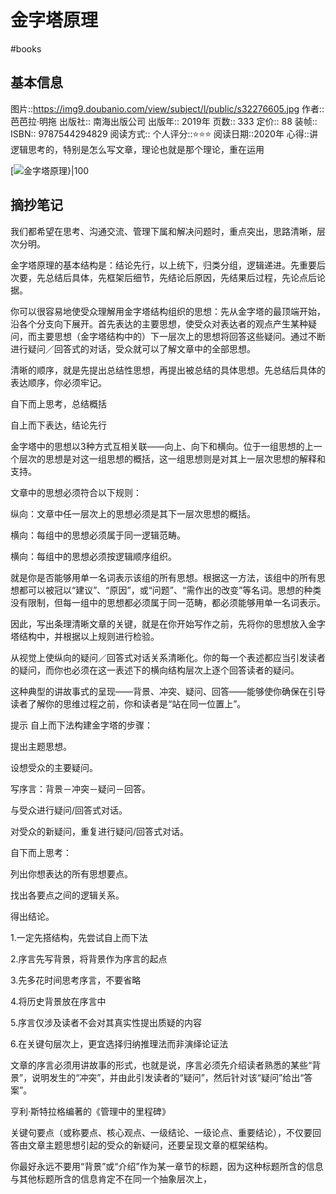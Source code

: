 # 金字塔原理
#books 
## 基本信息

图片::https://img9.doubanio.com/view/subject/l/public/s32276605.jpg
作者:: 芭芭拉·明拖
出版社:: 南海出版公司
出版年:: 2019年
页数:: 333
定价:: 88
装帧:: 
ISBN:: 9787544294829
阅读方式::
个人评分::⭐⭐⭐
阅读日期::2020年
心得::讲逻辑思考的，特别是怎么写文章，理论也就是那个理论，重在运用

 [![金字塔原理}|100](https://img9.doubanio.com/view/subject/l/public/s32276605.jpg )

## 摘抄笔记

我们都希望在思考、沟通交流、管理下属和解决问题时，重点突出，思路清晰，层次分明。

金字塔原理的基本结构是：结论先行，以上统下，归类分组，逻辑递进。先重要后次要，先总结后具体，先框架后细节，先结论后原因，先结果后过程，先论点后论据。

你可以很容易地使受众理解用金字塔结构组织的思想：先从金字塔的最顶端开始，沿各个分支向下展开。首先表达的主要思想，使受众对表达者的观点产生某种疑问，而主要思想（金字塔结构中的）下一层次上的思想将回答这些疑问。通过不断进行疑问／回答式的对话，受众就可以了解文章中的全部思想。

清晰的顺序，就是先提出总结性思想，再提出被总结的具体思想。先总结后具体的表达顺序，你必须牢记。

自下而上思考，总结概括

自上而下表达，结论先行

金字塔中的思想以3种方式互相关联——向上、向下和横向。位于一组思想的上一个层次的思想是对这一组思想的概括，这一组思想则是对其上一层次思想的解释和支持。

文章中的思想必须符合以下规则：

纵向：文章中任一层次上的思想必须是其下一层次思想的概括。

横向：每组中的思想必须属于同一逻辑范畴。

横向：每组中的思想必须按逻辑顺序组织。

就是你是否能够用单一名词表示该组的所有思想。根据这一方法，该组中的所有思想都可以被冠以“建议”、“原因”，或“问题”、“需作出的改变”等名词。思想的种类没有限制，但每一组中的思想都必须属于同一范畴，都必须能够用单一名词表示。

因此，写出条理清晰文章的关键，就是在你开始写作之前，先将你的思想放入金字塔结构中，并根据以上规则进行检验。

从视觉上使纵向的疑问／回答式对话关系清晰化。你的每一个表述都应当引发读者的疑问，而你也必须在这一表述下的横向结构层次上逐个回答读者的疑问。

这种典型的讲故事式的呈现——背景、冲突、疑问、回答——能够使你确保在引导读者了解你的思维过程之前，你和读者是“站在同一位置上”。

提示 自上而下法构建金字塔的步骤：

提出主题思想。

设想受众的主要疑问。

写序言：背景－冲突－疑问－回答。

与受众进行疑问/回答式对话。

对受众的新疑问，重复进行疑问/回答式对话。

自下而上思考：

列出你想表达的所有思想要点。

找出各要点之间的逻辑关系。

得出结论。

1.一定先搭结构，先尝试自上而下法

2.序言先写背景，将背景作为序言的起点

3.先多花时间思考序言，不要省略

4.将历史背景放在序言中

5.序言仅涉及读者不会对其真实性提出质疑的内容

6.在关键句层次上，更宜选择归纳推理法而非演绎论证法

文章的序言必须用讲故事的形式，也就是说，序言必须先介绍读者熟悉的某些“背景”，说明发生的“冲突”，并由此引发读者的“疑问”，然后针对该“疑问”给出“答案”。

亨利·斯特拉格编著的《管理中的里程碑》

关键句要点（或称要点、核心观点、一级结论、一级论点、重要结论），不仅要回答由文章主题思想引起的受众的新疑问，还要呈现文章的框架结构。

你最好永远不要用“背景”或“介绍”作为某一章节的标题，因为这种标题所含的信息与其他标题所含的信息肯定不在同一个抽象层次上，